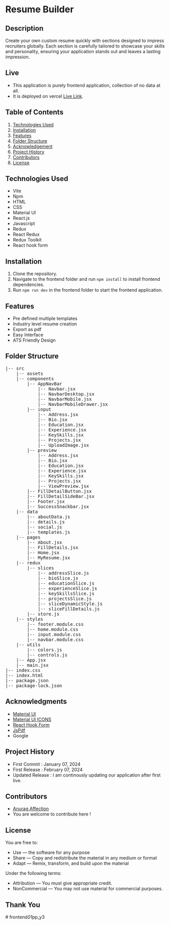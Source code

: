 # Resume Builder

## Description

Create your own custom resume quickly with sections designed to impress recruiters globally. Each section is carefully tailored to showcase your skills and personality, ensuring your application stands out and leaves a lasting impression.

## Live

- This application is purely frontend application, collection of no data at all.
- It is deployed on vercel [Live Link](https://resume-builder-anurag.vercel.app).

## Table of Contents

1. [Technologies Used](#technologies-used)
2. [Installation ](#installation)
3. [Features](#features)
4. [Folder Structure](#folder-structure)
5. [Acknowledgement](#acknowledgments)
6. [Project History](#project-history)
7. [Contributors](#contributors)
8. [License](#license)

## Technologies Used

- Vite
- Npm
- HTML
- CSS
- Material UI
- React.js
- Javascript
- Redux
- React Redux
- Redux Toolkit
- React hook form

## Installation

1. Clone the repository.
2. Navigate to the frontend folder and run `npm install` to install frontend dependencies.
3. Run `npm run dev` in the frontend folder to start the frontend application.

## Features

- Pre defined multiple templates
- Industry level resume creation
- Export as pdf
- Easy Interface
- ATS Friendly Design

## Folder Structure

<pre>
|-- src
    |-- assets 
    |-- components
        |-- AppNavBar 
            |-- Navbar.jsx 
            |-- NavbarDesktop.jsx 
            |-- NavbarMobile.jsx 
            |-- NavbarMobileDrawer.jsx
        |-- input
            |-- Address.jsx
            |-- Bio.jsx
            |-- Education.jsx
            |-- Experience.jsx 
            |-- KeySkills.jsx
            |-- Projects.jsx
            |-- UploadImage.jsx
        |-- preview
            |-- Address.jsx
            |-- Bio.jsx
            |-- Education.jsx
            |-- Experience.jsx 
            |-- KeySkills.jsx
            |-- Projects.jsx
            |-- ViewPreview.jsx
        |-- FillDetailButton.jsx
        |-- FillDetailSideBar.jsx
        |-- Footer.jsx
        |-- SuccessSnackbar.jsx
    |-- data
        |-- aboutData.js
        |-- details.js 
        |-- social.js
        |-- templates.js 
    |-- pages
        |-- About.jsx 
        |-- FillDetails.jsx 
        |-- Home.jsx 
        |-- MyResume.jsx 
    |-- redux
        |-- slices
            |-- addressSlice.js
            |-- bioSlice.js 
            |-- educationSlice.js 
            |-- experienceSlice.js 
            |-- keySkillsSlice.js 
            |-- projectsSlice.js 
            |-- sliceDynamicStyle.js 
            |-- sliceFillDetails.js 
        |-- store.js  
    |-- styles
        |-- footer.module.css 
        |-- home.module.css 
        |-- input.module.css 
        |-- navbar.module.css 
    |-- utils 
        |-- colors.js 
        |-- controls.js 
    |-- App.jsx 
    |-- main.jsx 
|-- index.css 
|-- index.html
|-- package.json
|-- package-lock.json
</pre>

## Acknowledgments

- [Material UI](https://mui.com/material-ui/getting-started/overview/)
- [Material UI ICONS ](https://mui.com/material-ui/material-icons/)
- [React Hook Form](https://react-hook-form.com/)
- [JsPdf](https://www.npmjs.com/package/jspdf)
- Google

## Project History

- First Commit : January 07, 2024
- First Release : February 07, 2024
- Updated Release : I am continously updating our application after first live.

## Contributors

- [ Anurag Affection ](https://github.com/anuragaffection)
- You are welcome to contribute here !

## License

You are free to:

- Use — the software for any purpose
- Share — Copy and redistribute the material in any medium or format
- Adapt — Remix, transform, and build upon the material

Under the following terms:

- Attribution — You must give appropriate credit.
- NonCommercial — You may not use material for commercial purposes.

## Thank You
#   f r o n t e n d _ 0 1 _ p p _ y 3  
 